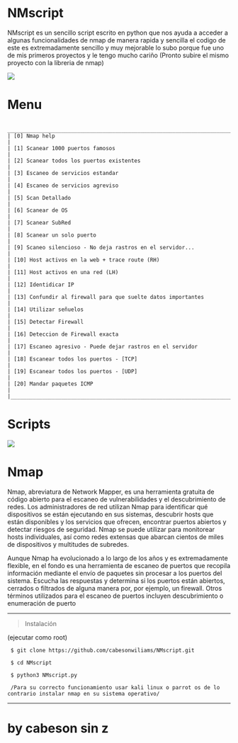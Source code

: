 # NMscript 
NMscript es un sencillo script escrito en python que nos ayuda a acceder a algunas funcionalidades de  nmap de manera rapida y sencilla el codigo de este es extremadamente sencillo  y muy mejorable  lo subo porque fue uno de mis primeros proyectos  y  le tengo mucho cariño (Pronto subire  el mismo proyecto con la libreria de nmap)

<IMG SRC = "https://github.com/cabesonwiliams/NMscript/blob/main/Nmscript.PNG">

# Menu  

     _________________________________________________________________________________________
    | [0] Nmap help                                                                           |
    | [1] Scanear 1000 puertos famosos                                                        |
    | [2] Scanear todos los puertos existentes                                                |
    | [3] Escaneo de servicios estandar                                                       |
    | [4] Escaneo de servicios agreviso                                                       |
    | [5] Scan Detallado                                                                      |
    | [6] Scanear de OS                                                                       |
    | [7] Scanear SubRed                                                                      |
    | [8] Scanear un solo puerto                                                              |
    | [9] Scaneo silencioso - No deja rastros en el servidor...                               |
    | [10] Host activos en la web + trace route (RH)                                          |
    | [11] Host activos en una red (LH)                                                       |
    | [12] Identidicar IP                                                                     |
    | [13] Confundir al firewall para que suelte datos importantes                            |
    | [14] Utilizar señuelos                                                                  | 
    | [15] Detectar Firewall                                                                  |
    | [16] Deteccion de Firewall exacta                                                       |
    | [17] Escaneo agresivo - Puede dejar rastros en el servidor                              |
    | [18] Escanear todos los puertos - [TCP]                                                 |
    | [19] Escanear todos los puertos - [UDP]                                                 |
    | [20] Mandar paquetes ICMP                                                               |
    |_________________________________________________________________________________________|
   
# Scripts	
 <IMG SRC = "https://github.com/cabesonwiliams/NMscript/blob/main/scriptnm.PNG">   
    
# Nmap
Nmap, abreviatura de Network Mapper, es una herramienta gratuita de código abierto para el escaneo de vulnerabilidades y el descubrimiento de redes. Los administradores de red utilizan Nmap para identificar qué dispositivos se están ejecutando en sus sistemas, descubrir hosts que están disponibles y los servicios que ofrecen, encontrar puertos abiertos y detectar riesgos de seguridad. Nmap se puede utilizar para monitorear hosts individuales, así como redes extensas que abarcan cientos de miles de dispositivos y multitudes de subredes.

Aunque Nmap ha evolucionado a lo largo de los años y es extremadamente flexible, en el fondo es una herramienta de escaneo de puertos que recopila información mediante el envío de paquetes sin procesar a los puertos del sistema. Escucha las respuestas y determina si los puertos están abiertos, cerrados o filtrados de alguna manera por, por ejemplo, un firewall. Otros términos utilizados para el escaneo de puertos incluyen descubrimiento o enumeración de puerto





--------------------------------
> Instalación
> 
 (ejecutar como root)
 
     $ git clone https://github.com/cabesonwiliams/NMscript.git 
    
     $ cd NMscript   
	
     $ python3 NMscript.py
	
     /Para su correcto funcionamiento usar kali linux o parrot os de lo contrario instalar nmap en su sistema operativo/
	

--------------------------------
	
# by cabeson sin z
